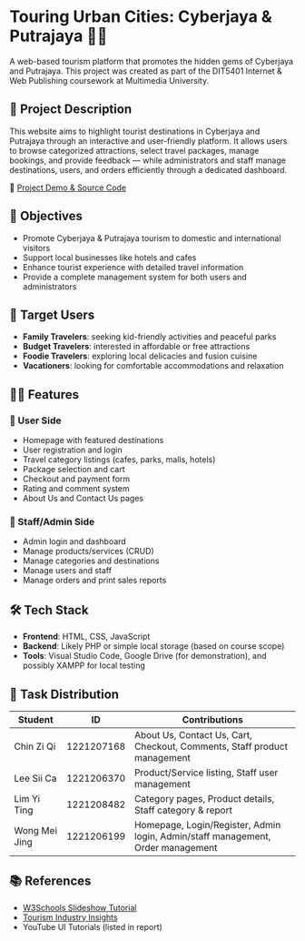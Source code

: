 # Touring Urban Cities: Cyberjaya & Putrajaya 🌆🌐

A web-based tourism platform that promotes the hidden gems of Cyberjaya and Putrajaya. This project was created as part of the DIT5401 Internet & Web Publishing coursework at Multimedia University.

## 📌 Project Description

This website aims to highlight tourist destinations in Cyberjaya and Putrajaya through an interactive and user-friendly platform. It allows users to browse categorized attractions, select travel packages, manage bookings, and provide feedback — while administrators and staff manage destinations, users, and orders efficiently through a dedicated dashboard.

🔗 [Project Demo & Source Code](https://drive.google.com/drive/folders/1uEXcWjVZZpweU9nSESgI89lQ3Rn89zNM?usp=drive_link)

## 🎯 Objectives

- Promote Cyberjaya & Putrajaya tourism to domestic and international visitors
- Support local businesses like hotels and cafes
- Enhance tourist experience with detailed travel information
- Provide a complete management system for both users and administrators

## 👤 Target Users

- **Family Travelers**: seeking kid-friendly activities and peaceful parks
- **Budget Travelers**: interested in affordable or free attractions
- **Foodie Travelers**: exploring local delicacies and fusion cuisine
- **Vacationers**: looking for comfortable accommodations and relaxation

## 🧑‍💻 Features

### 🔹 User Side
- Homepage with featured destinations
- User registration and login
- Travel category listings (cafes, parks, malls, hotels)
- Package selection and cart
- Checkout and payment form
- Rating and comment system
- About Us and Contact Us pages

### 🔹 Staff/Admin Side
- Admin login and dashboard
- Manage products/services (CRUD)
- Manage categories and destinations
- Manage users and staff
- Manage orders and print sales reports

## 🛠️ Tech Stack

- **Frontend**: HTML, CSS, JavaScript
- **Backend**: Likely PHP or simple local storage (based on course scope)
- **Tools**: Visual Studio Code, Google Drive (for demonstration), and possibly XAMPP for local testing

## 🧩 Task Distribution

| Student | ID | Contributions |
|--------|------------|-------------|
| Chin Zi Qi | 1221207168 | About Us, Contact Us, Cart, Checkout, Comments, Staff product management |
| Lee Sii Ca | 1221206370 | Product/Service listing, Staff user management |
| Lim Yi Ting | 1221208482 | Category pages, Product details, Staff category & report |
| Wong Mei Jing | 1221206199 | Homepage, Login/Register, Admin login, Admin/staff management, Order management |



## 📚 References

- [W3Schools Slideshow Tutorial](https://www.w3schools.com/howto/howto_js_slideshow.asp)
- [Tourism Industry Insights](https://audiencex.com/insights/tourism-advertising/)
- YouTube UI Tutorials (listed in report)


